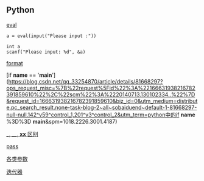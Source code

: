 ## Python

[eval](https://blog.csdn.net/qq_26442553/article/details/94396532?ops_request_misc=%7B%22request%5Fid%22%3A%22166610478016782248518020%22%2C%22scm%22%3A%2220140713.130102334..%22%7D&request_id=166610478016782248518020&biz_id=0&utm_medium=distribute.pc_search_result.none-task-blog-2~all~top_positive~default-1-94396532-null-null.142^v59^control_1,201^v3^control_2&utm_term=eval&spm=1018.2226.3001.4187)

```
a = eval(input("Please input :"))

int a
scanf("Please input: %d", &a)
```

[format](https://blog.csdn.net/qq_45726327/article/details/115042863?ops_request_misc=%7B%22request%5Fid%22%3A%22166610585016782388064375%22%2C%22scm%22%3A%2220140713.130102334..%22%7D&request_id=166610585016782388064375&biz_id=0&utm_medium=distribute.pc_search_result.none-task-blog-2~all~top_positive~default-1-115042863-null-null.142^v59^control_1,201^v3^control_2&utm_term=format&spm=1018.2226.3001.4187)

[if __name__ == '__main__'](https://blog.csdn.net/qq_33254870/article/details/81668297?ops_request_misc=%7B%22request%5Fid%22%3A%22166631938216782391859610%22%2C%22scm%22%3A%2220140713.130102334..%22%7D&request_id=166631938216782391859610&biz_id=0&utm_medium=distribute.pc_search_result.none-task-blog-2~all~sobaiduend~default-1-81668297-null-null.142^v59^control_1,201^v3^control_2&utm_term=python中的if __name__ %3D%3D __main__&spm=1018.2226.3001.4187)

[_, __, __xx__ 区别](https://blog.csdn.net/qq_33254870/article/details/103188897)

[pass](https://blog.csdn.net/violet_echo_0908/article/details/52052054?ops_request_misc=%7B%22request%5Fid%22%3A%22166624905116782417016876%22%2C%22scm%22%3A%2220140713.130102334..%22%7D&request_id=166624905116782417016876&biz_id=0&utm_medium=distribute.pc_search_result.none-task-blog-2~all~top_positive~default-2-52052054-null-null.142^v59^control_1,201^v3^control_2&utm_term=python中的pass&spm=1018.2226.3001.4187)

[各类参数](https://blog.csdn.net/Thewei666/article/details/125743991?ops_request_misc=&request_id=&biz_id=102&utm_term=python中的参数&utm_medium=distribute.pc_search_result.none-task-blog-2~all~sobaiduweb~default-0-125743991.142^v59^pc_search_tree,201^v3^control_1&spm=1018.2226.3001.4187)

[迭代器](https://blog.csdn.net/qq_45807032/article/details/105219674?ops_request_misc=%7B%22request%5Fid%22%3A%22166667254316800182149542%22%2C%22scm%22%3A%2220140713.130102334..%22%7D&request_id=166667254316800182149542&biz_id=0&utm_medium=distribute.pc_search_result.none-task-blog-2~all~top_positive~default-3-105219674-null-null.142^v59^pc_search_tree,201^v3^control_1&utm_term=python迭代器&spm=1018.2226.3001.4187)
